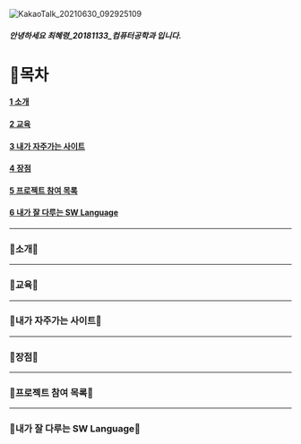 
![KakaoTalk_20210630_092925109](https://user-images.githubusercontent.com/50656146/123884225-bd048580-d985-11eb-88e5-eedbdee5f793.jpg)
##### 안녕하세요 최혜령_20181133_컴퓨터공학과 입니다.

# 💜목차

#### [1 소개][slink]
[slink]: https://github.com/hyereong/softwareFolio/blob/main/README.md#%EC%86%8C%EA%B0%9C
#### [2 교육][glink]
[glink]: https://github.com/hyereong/softwareFolio/blob/main/README.md#%EA%B5%90%EC%9C%A1
#### [3 내가 자주가는 사이트][sislink]
[sislink]: https://github.com/hyereong/softwareFolio/blob/main/README.md#%EB%82%B4%EA%B0%80-%EC%9E%90%EC%A3%BC%EA%B0%80%EB%8A%94-%EC%82%AC%EC%9D%B4%ED%8A%B8
#### [4 장점][jlink]
[jlink]: https://github.com/hyereong/softwareFolio/blob/main/README.md#%EC%9E%A5%EC%A0%90
#### [5 프로젝트 참여 목록][plink]
[plink]: https://github.com/hyereong/softwareFolio/blob/main/README.md#%ED%94%84%EB%A1%9C%EC%A0%9D%ED%8A%B8-%EC%B0%B8%EC%97%AC-%EB%AA%A9%EB%A1%9D
#### [6 내가 잘 다루는 SW Language][nlink]
[nlink]: https://github.com/hyereong/softwareFolio/blob/main/README.md#%EB%82%B4%EA%B0%80-%EC%9E%98-%EB%8B%A4%EB%A3%A8%EB%8A%94-sw-language

***

### 💜소개💜

***

### 💜교육💜

***

### 💜내가 자주가는 사이트💜

***

### 💜장점💜

***

### 💜프로젝트 참여 목록💜

***

### 💜내가 잘 다루는 SW Language💜
